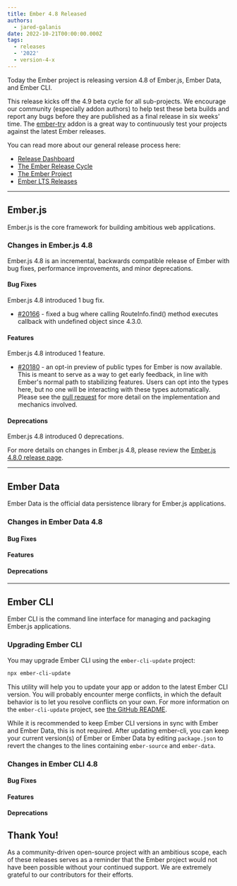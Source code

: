 ```yaml
---
title: Ember 4.8 Released
authors:
  - jared-galanis
date: 2022-10-21T00:00:00.000Z
tags:
  - releases
  - '2022'
  - version-4-x
---
```


Today the Ember project is releasing version 4.8 of Ember.js, Ember Data, and Ember CLI.

This release kicks off the 4.9 beta cycle for all sub-projects. We encourage our community (especially addon authors) to help test these beta builds and report any bugs before they are published as a final release in six weeks' time. The [ember-try](https://github.com/ember-cli/ember-try) addon is a great way to continuously test your projects against the latest Ember releases.

You can read more about our general release process here:

- [Release Dashboard](http://emberjs.com/releases/)
- [The Ember Release Cycle](https://blog.emberjs.com/new-ember-release-process/)
- [The Ember Project](https://blog.emberjs.com/ember-project-at-2-0/)
- [Ember LTS Releases](https://blog.emberjs.com/announcing-embers-first-lts/)

---

## Ember.js

Ember.js is the core framework for building ambitious web applications.

### Changes in Ember.js 4.8

Ember.js 4.8 is an incremental, backwards compatible release of Ember with bug fixes, performance improvements, and minor deprecations.

#### Bug Fixes

Ember.js 4.8 introduced 1 bug fix.

- [#20166](https://github.com/emberjs/ember.js/pull/20166) - fixed a bug where calling RouteInfo.find() method executes callback with undefined object since 4.3.0.

#### Features

Ember.js 4.8 introduced 1 feature.

- [#20180](https://github.com/emberjs/ember.js/pull/20180) - an opt-in preview of public types for Ember is now available. This is meant to serve as a way to get early feedback, in line with Ember's normal path to stabilizing features. Users can opt into the types here, but no one will be interacting with these types automatically. Please see the [pull request](https://github.com/emberjs/ember.js/pull/2018) for more detail on the implementation and mechanics involved.

#### Deprecations

Ember.js 4.8 introduced 0 deprecations.

<!-- Block end -->

For more details on changes in Ember.js 4.8, please review the [Ember.js 4.8.0 release page](https://github.com/emberjs/ember.js/releases/tag/v4.8.0).

---

## Ember Data

Ember Data is the official data persistence library for Ember.js applications.

### Changes in Ember Data 4.8


#### Bug Fixes


#### Features


#### Deprecations


---

## Ember CLI

Ember CLI is the command line interface for managing and packaging Ember.js applications.

### Upgrading Ember CLI

You may upgrade Ember CLI using the `ember-cli-update` project:

```bash
npx ember-cli-update
```

This utility will help you to update your app or addon to the latest Ember CLI version. You will probably encounter merge conflicts, in which the default behavior is to let you resolve conflicts on your own. For more information on the `ember-cli-update` project, see [the GitHub README](https://github.com/ember-cli/ember-cli-update).

While it is recommended to keep Ember CLI versions in sync with Ember and Ember Data, this is not required. After updating ember-cli, you can keep your current version(s) of Ember or Ember Data by editing `package.json` to revert the changes to the lines containing `ember-source` and `ember-data`.

### Changes in Ember CLI 4.8

#### Bug Fixes


#### Features


#### Deprecations


## Thank You!

As a community-driven open-source project with an ambitious scope, each of these releases serves as a reminder that the Ember project would not have been possible without your continued support. We are extremely grateful to our contributors for their efforts.
